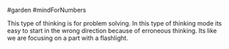 #garden #mindForNumbers 

This type of thinking is for problem solving. 
In this type of thinking mode its easy to start in the wrong direction because of erroneous thinking.
Its like we are focusing on a part with a flashlight.

